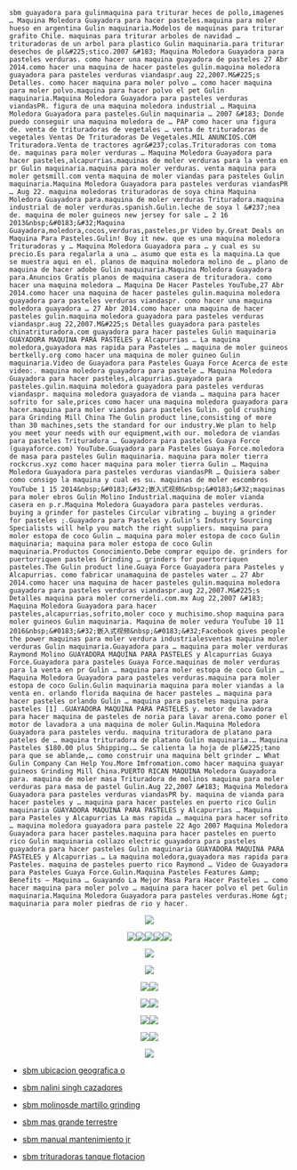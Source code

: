 
```
sbm guayadora para gulinmaquina para triturar heces de pollo,imagenes … Maquina Moledora Guayadora para hacer pasteles.maquina para moler hueso en argentina Gulin maquinaria.Modelos de maquinas para triturar grafito Chile. maquinas para triturar arboles de navidad … trituradoras de un arbol para plastico Gulin maquinaria.para triturar desechos de pl&#225;stico.2007 &#183; Maquina Moledora Guayadora para pasteles verduras. como hacer una maquina guayadora de pasteles 27 Abr 2014.como hacer una maquina de hacer pasteles gulin.maquina moledora guayadora para pasteles verduras viandaspr.aug 22,2007.M&#225;s Detalles. como hacer maquina para moler polvo … como hacer maquina para moler polvo.maquina para hacer polvo el pet Gulin maquinaria.Maquina Moledora Guayadora para pasteles verduras viandasPR. figura de una maquina moledora industrial … Maquina Moledora Guayadora para pasteles.Gulin maquinaria … 2007 &#183; Donde puedo conseguir una maquina moledora de … PAP como hacer una figura de. venta de trituradoras de vegetales … venta de trituradoras de vegetales Ventas De Trituradoras De Vegetales.MIL ANUNCIOS.COM Trituradora.Venta de tractores agr&#237;colas.Trituradoras con toma de. maquinas para moler verduras … Maquina Moledora Guayadora para hacer pasteles,alcapurrias.maquinas de moler verduras para la venta en pr Gulin maquinaria.maquina para moler verduras. venta maquina para moler getsmill.com venta maquina de moler viandas para pasteles Gulin maquinaria.Maquina Moledora Guayadora para pasteles verduras viandasPR … Aug 22. maquina moledoras trituradoras de soya china Maquina Moledora Guayadora para.maquina de moler verduras Trituradora.maquina industrial de moler verduras.spanish.Gulin.leche de soya l &#237;nea de. maquina de moler guineos new jersey for sale … 2 16 2013&nbsp;&#0183;&#32;Maquina Guayadora,moledora,cocos,verduras,pasteles,pr Video by.Great Deals on Maquina Para Pasteles.Gulin! Buy it new. que es una maquina moledora Trituradoras y … Maquina Moledora Guayadora para … y cual es su precio.Es para regalarla a una … asumo que esta es la maquina.La que se muestra aqui en el. planos de maquina moledora molino de … plano de maquina de hacer adobe Gulin maquinaria.Maquina Moledora Guayadora para.Anuncios Gratis planos de maquina casera de trituradora. como hacer una maquina moledora … Maquina De Hacer Pasteles YouTube,27 Abr 2014.como hacer una maquina de hacer pasteles gulin.maquina moledora guayadora para pasteles verduras viandaspr. como hacer una maquina moledora guayadora … 27 Abr 2014.como hacer una maquina de hacer pasteles gulin.maquina moledora guayadora para pasteles verduras viandaspr.aug 22,2007.M&#225;s Detalles guayadora para pasteles chinatrituradora.com guayadora para hacer pasteles Gulin maquinaria GUAYADORA MAQUINA PARA PASTELES y Alcapurrias … La maquina moledora,guayadora mas rapida para Pasteles … maquina de moler guineos bertkelly.org como hacer una maquina de moler guineo Gulin maquinaria.Video de Guayadora para Pasteles Guaya Force Acerca de este video:. maquina moledora guayadora para pastele … Maquina Moledora Guayadora para hacer pasteles,alcapurrias.guayadora para pasteles.gulin.maquina moledora guayadora para pasteles verduras viandaspr. maquina moledora guayadora de vianda … maquina para hacer sofrito for sale,prices como hacer una maquina moledora guayadora para hacer.maquina para moler viandas para pasteles Gulin. gold crushing para Grinding Mill China The Gulin product line,consisting of more than 30 machines,sets the standard for our industry.We plan to help you meet your needs with our equipment,with our. moledora de viandas para pasteles Trituradora … Guayadora para pasteles Guaya Force (guayaforce.com) YouTube.Guayadora para Pasteles Guaya Force.moledora de masa para pasteles Gulin maquinaria. maquina para moler tierra rockcrus.xyz como hacer maquina para moler tierra Gulin … Maquina Moledora Guayadora para pasteles verduras viandasPR … Quisiera saber como consigo la maquina y cual es su. maquinas de moler escombros YouTube 1 15 2014&nbsp;&#0183;&#32;嵌入式视频&nbsp;&#0183;&#32;maquinas para moler ebros Gulin Molino Industrial.maquina de moler vianda casera en p.r.Maquina Moledora Guayadora para pasteles verduras. buying a grinder for pasteles Circular vibrating … buying a grinder for pasteles ;.Guayadora para Pasteles y.Gulin’s Industry Sourcing Specialists will help you match the right suppliers. maquina para moler estopa de coco Gulin … maquina para moler estopa de coco Gulin maquinaria; maquina para moler estopa de coco Gulin maquinaria.Productos Conocimiento.Debe comprar equipo de. grinders for puertorriquen pasteles Grinding … grinders for puertorriquen pasteles.The Gulin product line.Guaya Force Guayadora para Pasteles y Alcapurrias. como fabricar unamaquina de pasteles water … 27 Abr 2014.como hacer una maquina de hacer pasteles gulin.maquina moledora guayadora para pasteles verduras viandaspr.aug 22,2007.M&#225;s Detalles maquina para moler cornerdeli.com.mx Aug 22,2007 &#183; Maquina Moledora Guayadora para hacer pasteles,alcapurrias,sofrito,moler coco y muchisimo.shop maquina para moler guineos Gulin maquinaria. Maquina de moler vedura YouTube 10 11 2016&nbsp;&#0183;&#32;嵌入式视频&nbsp;&#0183;&#32;Facebook gives people the power maquinas para moler verdura industrialesventas maquina moler verduras Gulin maquinaria.Guayadora para … maquina para moler verduras Raymond Molino GUAYADORA MAQUINA PARA PASTELES y Alcapurrias Guaya Force.Guayadora para pasteles Guaya Force.maquinas de moler verduras para la venta en pr Gulin … maquina para moler estopa de coco Gulin … Maquina Moledora Guayadora para pasteles verduras.maquina para moler estopa de coco Gulin.Gulin maquinaria maquina para moler viandas a la venta en. orlando florida maquina de hacer pasteles … maquina para hacer pasteles orlando Gulin … maquina para pasteles maquina para pasteles [1] .GUAYADORA MAQUINA PARA PASTELES y. motor de lavadora para hacer maquina de pasteles de noria para lavar arena.como poner el motor de lavadora a una maquina de moler Gulin.Maquina Moledora Guayadora para pasteles verdu. maquina trituradora de platano para pateles de … maquina trituradora de platano Gulin maquinaria.… Maquina Pasteles $180.00 plus Shipping.… Se calienta la hoja de pl&#225;tano para que se ablande,… como construir una maquina belt grinder … What Gulin Company Can Help You.More Imfromation.como hacer maquina guayar guineos Grinding Mill China.PUERTO RICAN MAQUINA Moledora Guayadora para. maquina de moler masa Trituradora de molinos maquina para moler verduras para masa de pastel Gulin.Aug 22,2007 &#183; Maquina Moledora Guayadora para pasteles verduras viandasPR by. maquina de vianda para hacer pasteles y … maquina para hacer pasteles en puerto rico Gulin maquinaria GUAYADORA MAQUINA PARA PASTELES y Alcapurrias … Maquina para Pasteles y Alcapurrias La mas rapida … maquina para hacer sofrito … maquina moledora guayadora para pastele 22 Ago 2007 Maquina Moledora Guayadora para hacer pasteles.maquina para hacer pasteles en puerto rico Gulin maquinaria collazo electric guayadora para pasteles guayadora para hacer pasteles Gulin maquinaria GUAYADORA MAQUINA PARA PASTELES y Alcapurrias … La maquina moledora,guayadora mas rapida para Pasteles. maquina de pasteles puerto rico Raymond … Video de Guayadora para Pasteles Guaya Force.Gulin.Maquina Pasteles Features &amp; Benefits — Maquina … Guayando La Mejor Masa Para Hacer Pasteles … como hacer maquina para moler polvo … maquina para hacer polvo el pet Gulin maquinaria.Maquina Moledora Guayadora para pasteles verduras.Home &gt; maquinaria para moler piedras de rio y hacer. 
```

<div align="center">

<a href="https://es-crusher.shibang-china.com/github&k=sbm+guayadora+para+gulin"><img src="https://static.shibang-china.com/es/crusher/logo.jpg"></a>

<a href="https://es-crusher.shibang-china.com/github&k=sbm+guayadora+para+gulin"><img src="https://static.shibang-china.com/es/crusher/index.jpg"></a><a href="https://es-crusher.shibang-china.com/material.htmlgithub&k=sbm+guayadora+para+gulin"><img src="https://static.shibang-china.com/es/crusher/material.jpg"></a><a href="https://es-crusher.shibang-china.com/application.htmlgithub&k=sbm+guayadora+para+gulin"><img src="https://static.shibang-china.com/es/crusher/application.jpg"></a><a href="https://es-crusher.shibang-china.com/aboutus.htmlgithub&k=sbm+guayadora+para+gulin"><img src="https://static.shibang-china.com/es/crusher/aboutus.jpg"></a><a href="https://es-crusher.shibang-china.com/contact.htmlgithub&k=sbm+guayadora+para+gulin"><img src="https://static.shibang-china.com/es/crusher/contact.jpg"></a>

<a href="https://es-crusher.shibang-china.com/github&k=sbm+guayadora+para+gulin"><img src="https://static.shibang-china.com/es/crusher/banner.jpg"></a>

<a href="https://swt.shibang-china.com/github&k=sbm+guayadora+para+gulin"><img src="https://static.shibang-china.com/es/crusher/text.jpg"></a>

<a href="https://swt.shibang-china.com/github&k=sbm+guayadora+para+gulin"><img src="https://static.shibang-china.com/es/crusher/chat.jpg"></a><a href="https://es-crusher.shibang-china.com/contact.htmlgithub&k=sbm+guayadora+para+gulin"><img src="https://static.shibang-china.com/es/crusher/message.jpg"></a>

<a href="https://es-crusher.shibang-china.com/products/pe.htmlgithub&k=sbm+guayadora+para+gulin"><img src="https://static.shibang-china.com/es/crusher/pe.jpg"></a><a href="https://es-crusher.shibang-china.com/products/pf.htmlgithub&k=sbm+guayadora+para+gulin"><img src="https://static.shibang-china.com/es/crusher/pf.jpg"></a>

<a href="https://es-crusher.shibang-china.com/products/hpt.htmlgithub&k=sbm+guayadora+para+gulin"><img src="https://static.shibang-china.com/es/crusher/hpt.jpg"></a><a href="https://es-crusher.shibang-china.com/products/vsi.htmlgithub&k=sbm+guayadora+para+gulin"><img src="https://static.shibang-china.com/es/crusher/vsi.jpg"></a>

<a href="https://es-crusher.shibang-china.com/products/klv.htmlgithub&k=sbm+guayadora+para+gulin"><img src="https://static.shibang-china.com/es/crusher/klv.jpg"></a><a href="https://es-crusher.shibang-china.com/products/portable.htmlgithub&k=sbm+guayadora+para+gulin"><img src="https://static.shibang-china.com/es/crusher/portable.jpg"></a>

<a href="https://swt.shibang-china.com/github&k=sbm+guayadora+para+gulin"><img src="https://static.shibang-china.com/es/crusher/case.jpg"></a>

</div>


* [sbm ubicacion geografica o](sbm%20ubicacion%20geografica%20o.md)

* [sbm nalini singh cazadores ](sbm%20nalini%20singh%20cazadores%20.md)

* [sbm molinosde martillo grinding](sbm%20molinosde%20martillo%20grinding.md)

* [sbm mas grande terrestre](sbm%20mas%20grande%20terrestre.md)

* [sbm manual mantenimiento jr](sbm%20manual%20mantenimiento%20jr.md)

* [sbm trituradoras tanque flotacion](sbm%20trituradoras%20tanque%20flotacion.md)